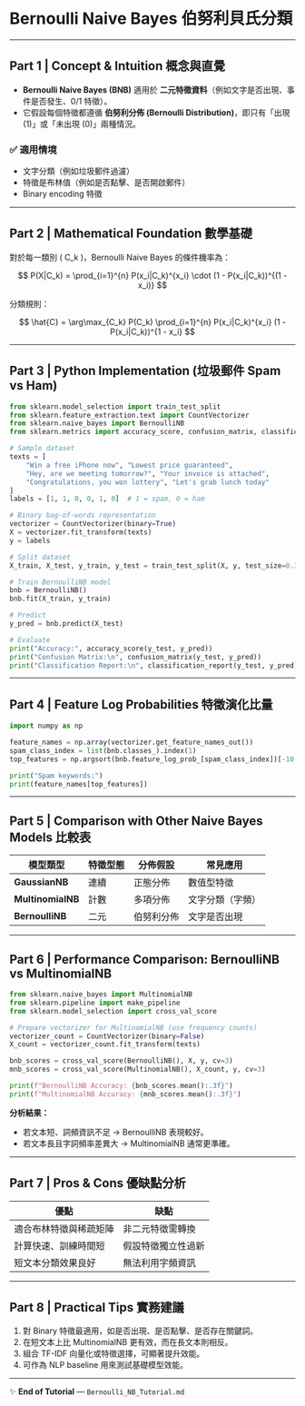 # Bernoulli Naive Bayes 伯努利貝氏分類

---

## Part 1 | Concept & Intuition 概念與直覺

- **Bernoulli Naive Bayes (BNB)** 適用於 **二元特徵資料**（例如文字是否出現、事件是否發生、0/1 特徵）。
- 它假設每個特徵都遵循 **伯努利分佈 (Bernoulli Distribution)**，即只有「出現 (1)」或「未出現 (0)」兩種情況。

### ✅ 適用情境
- 文字分類（例如垃圾郵件過濾）  
- 特徵是布林值（例如是否點擊、是否開啟郵件）  
- Binary encoding 特徵

---

## Part 2 | Mathematical Foundation 數學基礎

對於每一類別 \( C_k \)，Bernoulli Naive Bayes 的條件機率為：

$$
P(X|C_k) = \prod_{i=1}^{n} P(x_i|C_k)^{x_i} \cdot (1 - P(x_i|C_k))^{(1 - x_i)}
$$

分類規則：

$$
\hat{C} = \arg\max_{C_k} P(C_k) \prod_{i=1}^{n} P(x_i|C_k)^{x_i} (1 - P(x_i|C_k))^{1 - x_i}
$$

---

## Part 3 | Python Implementation (垃圾郵件 Spam vs Ham)

```python
from sklearn.model_selection import train_test_split
from sklearn.feature_extraction.text import CountVectorizer
from sklearn.naive_bayes import BernoulliNB
from sklearn.metrics import accuracy_score, confusion_matrix, classification_report

# Sample dataset
texts = [
    "Win a free iPhone now", "Lowest price guaranteed",
    "Hey, are we meeting tomorrow?", "Your invoice is attached",
    "Congratulations, you won lottery", "Let's grab lunch today"
]
labels = [1, 1, 0, 0, 1, 0]  # 1 = spam, 0 = ham

# Binary bag-of-words representation
vectorizer = CountVectorizer(binary=True)
X = vectorizer.fit_transform(texts)
y = labels

# Split dataset
X_train, X_test, y_train, y_test = train_test_split(X, y, test_size=0.3, random_state=42)

# Train BernoulliNB model
bnb = BernoulliNB()
bnb.fit(X_train, y_train)

# Predict
y_pred = bnb.predict(X_test)

# Evaluate
print("Accuracy:", accuracy_score(y_test, y_pred))
print("Confusion Matrix:\n", confusion_matrix(y_test, y_pred))
print("Classification Report:\n", classification_report(y_test, y_pred))
```

---

## Part 4 | Feature Log Probabilities 特徵演化比量

```python
import numpy as np

feature_names = np.array(vectorizer.get_feature_names_out())
spam_class_index = list(bnb.classes_).index(1)
top_features = np.argsort(bnb.feature_log_prob_[spam_class_index])[-10:]

print("Spam keywords:")
print(feature_names[top_features])
```

---

## Part 5 | Comparison with Other Naive Bayes Models 比較表

| 模型類型 | 特徵型態 | 分佈假設 | 常見應用 |
|-----------|-----------|-----------|-----------|
| **GaussianNB** | 連續 | 正態分佈 | 數值型特徵 |
| **MultinomialNB** | 計數 | 多項分佈 | 文字分類（字頻） |
| **BernoulliNB** | 二元 | 伯努利分佈 | 文字是否出現 |

---

## Part 6 | Performance Comparison: BernoulliNB vs MultinomialNB

```python
from sklearn.naive_bayes import MultinomialNB
from sklearn.pipeline import make_pipeline
from sklearn.model_selection import cross_val_score

# Prepare vectorizer for MultinomialNB (use frequency counts)
vectorizer_count = CountVectorizer(binary=False)
X_count = vectorizer_count.fit_transform(texts)

bnb_scores = cross_val_score(BernoulliNB(), X, y, cv=3)
mnb_scores = cross_val_score(MultinomialNB(), X_count, y, cv=3)

print(f"BernoulliNB Accuracy: {bnb_scores.mean():.3f}")
print(f"MultinomialNB Accuracy: {mnb_scores.mean():.3f}")
```

**分析結果：**
- 若文本短、詞頻資訊不足 → BernoulliNB 表現較好。
- 若文本長且字詞頻率差異大 → MultinomialNB 通常更準確。

---

## Part 7 | Pros & Cons 優缺點分析

| 優點 | 缺點 |
|------|------|
| 適合布林特徵與稀疏矩陣 | 非二元特徵需轉換 |
| 計算快速、訓練時間短 | 假設特徵獨立性過新 |
| 短文本分類效果良好 | 無法利用字頻資訊 |

---

## Part 8 | Practical Tips 實務建議

1. 對 Binary 特徵最適用，如是否出現、是否點擊、是否存在關鍵詞。  
2. 在短文本上比 MultinomialNB 更有效，而在長文本則相反。  
3. 組合 TF-IDF 向量化或特徵選擇，可顯著提升效能。  
4. 可作為 NLP baseline 用來測試基礎模型效能。

---

✨ **End of Tutorial** — `Bernoulli_NB_Tutorial.md`
